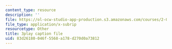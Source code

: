 ```yaml
---
content_type: resource
description: ''
file: https://ol-ocw-studio-app-production.s3.amazonaws.com/courses/2-003sc-engineering-dynamics-fall-2011/83d26180046f5568a178d270d0a73812_d00XI_UTKQo.vtt
file_type: application/x-subrip
resourcetype: Other
title: 3play caption file
uid: 83d26180-046f-5568-a178-d270d0a73812
---
```

